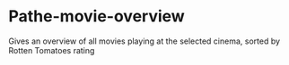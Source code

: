 # Pathe-movie-overview
Gives an overview of all movies playing at the selected cinema, sorted by Rotten Tomatoes rating